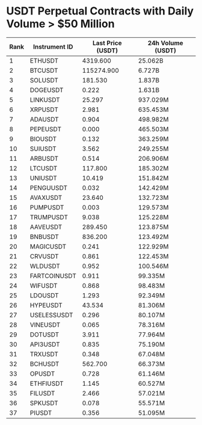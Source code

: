 # USDT Perpetual Contracts with Daily Volume > $50 Million

| Rank | Instrument ID | Last Price (USDT) | 24h Volume (USDT) |
|------|---------------|-------------------|-------------------|
| 1 | ETHUSDT | 4319.600 | 25.062B |
| 2 | BTCUSDT | 115274.900 | 6.727B |
| 3 | SOLUSDT | 181.530 | 1.837B |
| 4 | DOGEUSDT | 0.222 | 1.631B |
| 5 | LINKUSDT | 25.297 | 937.029M |
| 6 | XRPUSDT | 2.981 | 635.453M |
| 7 | ADAUSDT | 0.904 | 498.982M |
| 8 | PEPEUSDT | 0.000 | 465.503M |
| 9 | BIOUSDT | 0.132 | 363.259M |
| 10 | SUIUSDT | 3.562 | 249.255M |
| 11 | ARBUSDT | 0.514 | 206.906M |
| 12 | LTCUSDT | 117.800 | 185.302M |
| 13 | UNIUSDT | 10.419 | 151.842M |
| 14 | PENGUUSDT | 0.032 | 142.429M |
| 15 | AVAXUSDT | 23.640 | 132.723M |
| 16 | PUMPUSDT | 0.003 | 129.573M |
| 17 | TRUMPUSDT | 9.038 | 125.228M |
| 18 | AAVEUSDT | 289.450 | 123.875M |
| 19 | BNBUSDT | 836.200 | 123.492M |
| 20 | MAGICUSDT | 0.241 | 122.929M |
| 21 | CRVUSDT | 0.861 | 122.453M |
| 22 | WLDUSDT | 0.952 | 100.546M |
| 23 | FARTCOINUSDT | 0.911 | 99.335M |
| 24 | WIFUSDT | 0.868 | 98.483M |
| 25 | LDOUSDT | 1.293 | 92.349M |
| 26 | HYPEUSDT | 43.534 | 81.306M |
| 27 | USELESSUSDT | 0.296 | 80.107M |
| 28 | VINEUSDT | 0.065 | 78.316M |
| 29 | DOTUSDT | 3.911 | 77.964M |
| 30 | API3USDT | 0.835 | 75.190M |
| 31 | TRXUSDT | 0.348 | 67.048M |
| 32 | BCHUSDT | 562.700 | 66.373M |
| 33 | OPUSDT | 0.728 | 61.146M |
| 34 | ETHFIUSDT | 1.145 | 60.527M |
| 35 | FILUSDT | 2.466 | 57.021M |
| 36 | SPKUSDT | 0.078 | 55.571M |
| 37 | PIUSDT | 0.356 | 51.095M |
